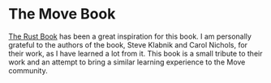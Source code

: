 # The Move Book

[The Rust Book](https://doc.rust-lang.org/book)  has been a great inspiration for this book. I am
personally grateful to the authors of the book, Steve Klabnik and Carol Nichols, for their work, as
I have learned a lot from it. This book is a small tribute to their work and an attempt to bring a
similar learning experience to the Move community.